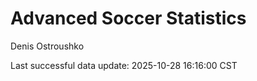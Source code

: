 # Advanced Soccer Statistics
Denis Ostroushko

<!-- gfm -->

Last successful data update: 2025-10-28 16:16:00 CST
